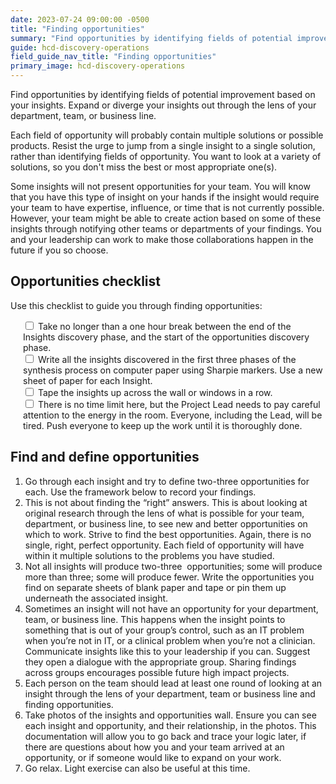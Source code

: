 ```yaml
---
date: 2023-07-24 09:00:00 -0500
title: "Finding opportunities"
summary: "Find opportunities by identifying fields of potential improvement based on your insights."
guide: hcd-discovery-operations
field_guide_nav_title: "Finding opportunities"
primary_image: hcd-discovery-operations
---
```

Find opportunities by identifying fields of potential improvement based on your insights. Expand or diverge your insights out through the lens of your department, team, or business line.

Each field of opportunity will probably contain multiple solutions or possible products. Resist the urge to jump from a single insight to a single solution, rather than identifying fields of opportunity. You want to look at a variety of solutions, so you don't miss the best or most appropriate one(s).

Some insights will not present opportunities for your team. You will know that you have this type of insight on your hands if the insight would require your team to have expertise, influence, or time that is not currently possible. However, your team might be able to create action based on some of these insights through notifying other teams or departments of your findings. You and your leadership can work to make those collaborations happen in the future if you so choose.


## Opportunities checklist

Use this checklist to guide you through finding opportunities:
<div style="margin-left: 20px">
<input id="break" type="checkbox">
<label for="break">Take no longer than a one hour break between the end of the Insights discovery phase, and the start of the opportunities discovery phase.
</label><br>
<input id="write" type="checkbox">
<label for="write">Write all the insights discovered in the first three phases of the synthesis process on computer paper using Sharpie markers. Use a new sheet of paper for each Insight.
</label><br>
<input id="tape" type="checkbox">
<label for="tape">Tape the insights up across the wall or windows in a row.
</label><br>
<input id="limit" type="checkbox">
<label for="limit">There is no time limit here, but the Project Lead needs to pay careful attention to the energy in the room. Everyone, including the Lead, will be tired. Push everyone to keep up the work until it is thoroughly done.
</label><br>
</div>

## Find and define opportunities

1. Go through each insight and try to define two-three opportunities for each. Use the framework below to record your findings.
2. This is not about finding the “right” answers. This is about looking at original research through the lens of what is possible for your team, department, or business line, to see new and better opportunities on which to work. Strive to find the best opportunities. Again, there is no single, right, perfect opportunity. Each field of opportunity will have within it multiple solutions to the problems you have studied.
3. Not all insights will produce two-three  opportunities; some will produce more than three; some will produce fewer. Write the opportunities you find on separate sheets of blank paper and tape or pin them up underneath the associated insight.
4. Sometimes an insight will not have an opportunity for your department, team, or business line. This happens when the insight points to something that is out of your group’s control, such as an IT problem when you’re not in IT, or a clinical problem when you’re not a clinician. Communicate insights like this to your leadership if you can. Suggest they open a dialogue with the appropriate group. Sharing findings across groups encourages possible future high impact projects.
5. Each person on the team should lead at least one round of looking at an insight through the lens of your department, team or business line and finding opportunities.
6. Take photos of the insights and opportunities wall. Ensure you can see each insight and opportunity, and their relationship, in the photos. This documentation will allow you to go back and trace your logic later, if there are questions about how you and your team arrived at an opportunity, or if someone would like to expand on your work.
7. Go relax. Light exercise can also be useful at this time.
